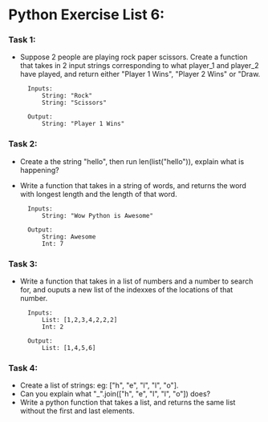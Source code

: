 # Python Exercise List 6:


### Task 1:
- Suppose 2 people are playing rock paper scissors. Create a function that takes in 2 input strings corresponding to what player_1 and player_2 have played, and return either "Player 1 Wins", "Player 2 Wins" or "Draw. 

        Inputs: 
            String: "Rock"
            String: "Scissors"
        
        Output: 
            String: "Player 1 Wins" 

### Task 2:
- Create a the string "hello", then run len(list("hello")), explain what is happening? 
- Write a function that takes in a string of words, and returns the word with longest length and the length of that word. 

        Inputs: 
            String: "Wow Python is Awesome"
        
        Output: 
            String: Awesome
            Int: 7

### Task 3:
- Write a function that takes in a list of numbers and a number to search for, and ouputs a new list of the indexxes of the locations of that number. 

        Inputs: 
            List: [1,2,3,4,2,2,2]
            Int: 2
        
        Output: 
            List: [1,4,5,6]


### Task 4:
- Create a list of strings: eg: ["h", "e", "l", "l", "o"].
- Can you explain what "_".join(["h", "e", "l", "l", "o"]) does? 
- Write a python function that takes a list, and returns the same list without the first and last elements. 